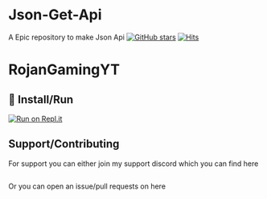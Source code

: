 # Json-Get-Api
A Epic repository to make Json Api
[![GitHub stars](https://img.shields.io/github/stars/RojanGamingYT/Json-Get-Api?style=for-the-badge)](https://github.com/RojanGamingYT/Json-Get-Api/stargazers)
[![Hits](https://hits.seeyoufarm.com/api/count/incr/badge.svg?url=https%3A%2F%2Fgithub.com%2FRojanGamingYT%2FJson-Get-Api&count_bg=%2379C83D&title_bg=%23555555&icon=&icon_color=%23E7E7E7&title=Repo+Views&edge_flat=true)](https://hits.seeyoufarm.com)
# RojanGamingYT

## :memo: Install/Run

[![Run on Repl.it](https://repl.it/badge/github/RojanGamingYT/Json-Get-Api)](https://repl.it/github/RojanGamingYT/Json-Get-Api)


## Support/Contributing
For support you can either join my support discord which you can find here

<a href="https://discord.gg/DpGBq7T"><img src="https://discord.com/api/guilds/743205482507927568/widget.png?style=banner2" alt="" /></a>

Or you can open an issue/pull requests on here
